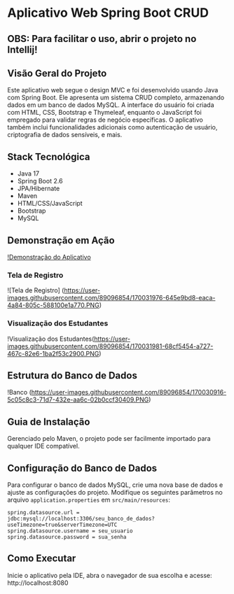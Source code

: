 

# Aplicativo Web Spring Boot CRUD

## OBS: Para facilitar o uso, abrir o projeto no Intellij!

## Visão Geral do Projeto

Este aplicativo web segue o design MVC e foi desenvolvido usando Java com Spring Boot. Ele apresenta um sistema CRUD completo, armazenando dados em um banco de dados MySQL. A interface do usuário foi criada com HTML, CSS, Bootstrap e Thymeleaf, enquanto o JavaScript foi empregado para validar regras de negócio específicas. O aplicativo também inclui funcionalidades adicionais como autenticação de usuário, criptografia de dados sensíveis, e mais.

## Stack Tecnológica

- Java 17
- Spring Boot 2.6
- JPA/Hibernate
- Maven
- HTML/CSS/JavaScript
- Bootstrap
- MySQL

## Demonstração em Ação

[!Demonstração do Aplicativo](https://user-images.githubusercontent.com/89096854/170026187-57aa04f4-189b-4c00-8cc8-16a1227a5eb7.gif)

### Tela de Registro
![Tela de Registro] (https://user-images.githubusercontent.com/89096854/170031976-645e9bd8-eaca-4a84-805c-588100e1a770.PNG)


### Visualização dos Estudantes
!Visualização dos Estudantes(https://user-images.githubusercontent.com/89096854/170031981-68cf5454-a727-467c-82e6-1ba2f53c2900.PNG)

## Estrutura do Banco de Dados
!Banco (https://user-images.githubusercontent.com/89096854/170030916-5c05c8c3-71d7-432e-aa6c-02b0ccf30409.PNG)


## Guia de Instalação

Gerenciado pelo Maven, o projeto pode ser facilmente importado para qualquer IDE compatível.

## Configuração do Banco de Dados
Para configurar o banco de dados MySQL, crie uma nova base de dados e ajuste as configurações do projeto. Modifique os seguintes parâmetros no arquivo `application.properties` em `src/main/resources`:

```properties
spring.datasource.url = jdbc:mysql://localhost:3306/seu_banco_de_dados?useTimezone=true&serverTimezone=UTC
spring.datasource.username = seu_usuario
spring.datasource.password = sua_senha
```

## Como Executar
Inicie o aplicativo pela IDE, abra o navegador de sua escolha e acesse: http://localhost:8080

